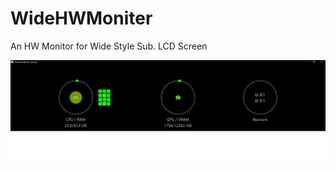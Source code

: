 # WideHWMoniter
An HW Monitor for Wide Style Sub. LCD Screen

![SampleImage](https://github.com/embistel/WideHWMoniter/blob/main/ScreenShot.jpg)
